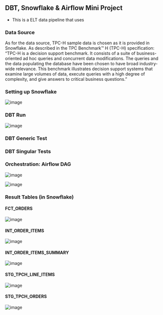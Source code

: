 ## DBT, Snowflake & Airflow Mini Project
- This is a ELT data pipeline that uses 

### Data Source
As for the data source, TPC-H sample data is chosen as it is provided in Snowflake. 
As described in the TPC Benchmark™ H (TPC-H) specification:
“TPC-H is a decision support benchmark. It consists of a suite of business-oriented ad hoc queries and concurrent data modifications. The queries and the data populating the database have been chosen to have broad industry-wide relevance. This benchmark illustrates decision support systems that examine large volumes of data, execute queries with a high degree of complexity, and give answers to critical business questions.”

### Setting up Snowflake
![image](https://github.com/AdamChan-ML/dbt-snowflake/assets/78518992/2df14852-046a-4ffc-9297-385e8ee2e96b)

### DBT Run
![image](https://github.com/AdamChan-ML/dbt-snowflake/assets/78518992/10c6e34d-1c43-41ea-b007-3e1b021ff79c)

### DBT Generic Test


### DBT Singular Tests


### Orchestration: Airflow DAG
![image](https://github.com/AdamChan-ML/dbt-snowflake/assets/78518992/1f22f8a3-6032-4979-8ff7-8a0dd41a0bf0)

![image](https://github.com/AdamChan-ML/dbt-snowflake/assets/78518992/7b15770d-5216-4c94-86cf-482b04f44bd5)


### Result Tables (in Snowflake)
#### FCT_ORDERS
![image](https://github.com/AdamChan-ML/dbt-snowflake/assets/78518992/6bd53b20-e3f4-4afc-aa6f-efcd52b71d91)

#### INT_ORDER_ITEMS
![image](https://github.com/AdamChan-ML/dbt-snowflake/assets/78518992/f562a115-890e-494f-9b6b-34418df3dd2b)

#### INT_ORDER_ITEMS_SUMMARY
![image](https://github.com/AdamChan-ML/dbt-snowflake/assets/78518992/59bc29c2-699c-403d-bcec-61b8e4577fa0)

#### STG_TPCH_LINE_ITEMS
![image](https://github.com/AdamChan-ML/dbt-snowflake/assets/78518992/ed56d7e1-4667-4e21-88c7-87b1a181e691)

#### STG_TPCH_ORDERS
![image](https://github.com/AdamChan-ML/dbt-snowflake/assets/78518992/ac34d0cf-64a6-47af-ad37-dc1a06845bd7)

